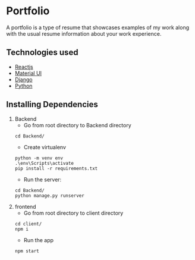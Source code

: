# Portfolio 

A portfolio is a type of resume that showcases examples of my work along with the usual resume information about your work experience. 

## Technologies used
- [Reactjs](https://reactjs.org/) 
- [Material UI](https://material-ui.com/) 
- [Django](https://www.djangoproject.com/) 
- [Python](https://www.python.org/)


## Installing Dependencies
1. Backend
   - Go from root directory to Backend directory
    ```
    cd Backend/
    ```
   - Create virtualenv
   ```
   python -m venv env
   .\env\Scripts\activate
   pip install -r requirements.txt
   ```
   - Run the server:
    ```
    cd Backend/
    python manage.py runserver
    ```
2. frontend
   - Go from root directory to client directory
   ```
   cd client/
   npm i
   ```
   - Run the app
   ```
   npm start
   ```



